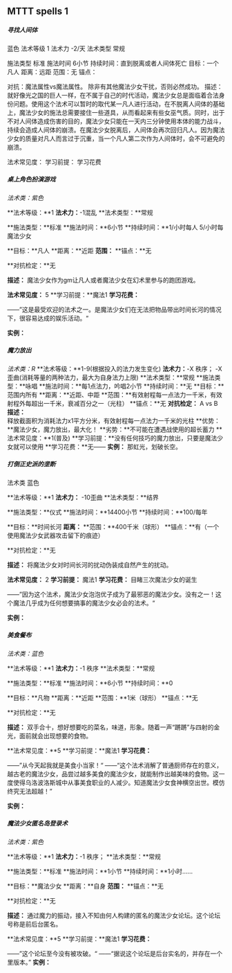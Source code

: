 ## MTTT spells 1





##### 寻找人间体

蓝色
法术等级 1
法术力 -2/天
法术类型 常规

施法类型 标准
施法时间 6小节
 持续时间：直到脱离或者人间体死亡
目标：一个凡人
距离：远距
范围：无
锚点：

对抗：魔法属性vs魔法属性。 除非有其他魔法少女干扰，否则必然成功。
描述：就好像光之国的巨人一样，在不属于自己的时代活动，魔法少女总是面临着合法身份问题。使用这个法术可以暂时的取代某一凡人进行活动，在不脱离人间体的基础上，魔法少女的施法总需要接住一些道具，从而看起来有些女巫气质。同时，出于不对人间体造成伤害的目的，魔法少女只能在一天内三分钟使用本体的能力战斗，持续会造成人间体的崩溃。在魔法少女脱离后，人间体会再次回归凡人。因为魔法少女的质量对凡人而言过于沉重，当一个凡人第二次作为人间体时，会不可避免的崩溃。

法术常见度：
学习前提：
学习花费



##### 桌上角色扮演游戏

*法术类：紫色*

**法术等级：**1
**法术力：**-1混乱
**法术类型：**常规

**施法类型：**标准
**施法时间：**6小节
**持续时间：**1/小时每人 5/小时每魔法少女

**目标：**凡人
**距离：**近距
**范围：**
**锚点：**无

**对抗检定：**无

**描述：**
		魔法少女作为gm让凡人或者魔法少女在幻术里参与的跑团游戏。

**法术常见度：** 5
**学习前提：**魔法1
**学习花费：**

——”这是最受欢迎的法术之一。是魔法少女们在无法把物品带出时间长河的情况下，很容易达成的娱乐活动。“

**实例：**



#####  魔力放出
*法术类：R*
**法术等级：**1-9(根据投入的法力发生变化)
**法术力：**-X 秩序； -X 歪曲(消耗等量的两种法力，最大为自身法力上限)
**法术类型：**常规
**施法类型：**咏唱
**施法时间：**每1点法力，吟唱2小节
**持续时间：**无
**目标：**范围内所有
**距离：**近距、中距
**范围：**有效射程每一点法力一千米，有效射程外每超出一千米，衰减百分之一（光柱）
**锚点：**无
**对抗检定：** A vs B
**描述：**		
释放截面积为消耗法力x1平方分米，有效射程每一点法力一千米的光柱
**优势：**魔法少女，魔力放出，最大化！
**劣势：**不可能在遭遇战使用的超长蓄力
**法术常见度：**1(普及)
**学习前提：**没有任何技巧的魔力放出，只要是魔法少女就可以使用
**学习花费：**无——
**实例：**
  那虹光，划破长空。





##### 打倒正史派的垄断

法术类 蓝色

**法术等级：**1
**法术力：** -10歪曲
**法术类型：**结界

**施法类型：**仪式
**施法时间：**14400小节
**持续时间：**100/每年

**目标：**时间长河
**距离：**
**范围：**400千米（球形）
**锚点：**有（一个使用魔法少女武器攻击留下的痕迹）

**对抗检定：**无

**描述：**
		将魔法少女对时间长河的扰动伪装成自然产生的扰动。

**法术常见度：** 2
**学习前提：** 魔法1
**学习花费：** 目睹三次魔法少女的诞生

——”因为这个法术，魔法少女泡泡优子成为了最邪恶的魔法少女。没有之一！这个魔法几乎成为任何想要搞事的魔法少女必会的法术。“

**实例：**




##### 美食餐布

*法术类：蓝色*

**法术等级：**1
**法术力：**-1 秩序
**法术类型：**常规

**施法类型：**标准
**施法时间：**6小节
**持续时间：**0

**目标：**凡物
**距离：**近距
**范围：**1米（球形）
**锚点：**无

**对抗检定：**无

**描述：**
		双手合十，想好想要吃的菜名，味道，形象。随着一声“蹡蹡”与四射的金光，面前就会出现想要的食物。

**法术常见度：**5
**学习前提：**魔法1
**学习花费：**

——”从今天起我就是美食小当家！“
——“这个法术消解了普通厨师存在的意义，越古老的魔法少女，品尝过越多美食的魔法少女，就能制作出越美味的食物。这一度使得乌洛波洛斯城中从事美食职业的人减少。知道魔法少女食神横空出世。模仿终究无法超越！”

**实例：**




##### 魔法少女匿名岛登录术

*法术类：紫色*

**法术等级：**1
**法术力：**-1 秩序；
**法术类型：**常规

**施法类型：**标准
**施法时间：**1小节
**持续时间：**1小时……

**目标：**魔法少女
**距离：**自身
**范围：**
**锚点：**无

**对抗检定：**无

**描述：**
		通过魔力的振动，接入不知由何人构建的匿名的魔法少女论坛。这个论坛号称是前后台匿名。

**法术常见度：**5
**学习前提：**魔法1
**学习花费：**

——”这个论坛至今没有被攻破。“
——“据说这个论坛是后台实名的，并存在一个里版本。”
**实例：**